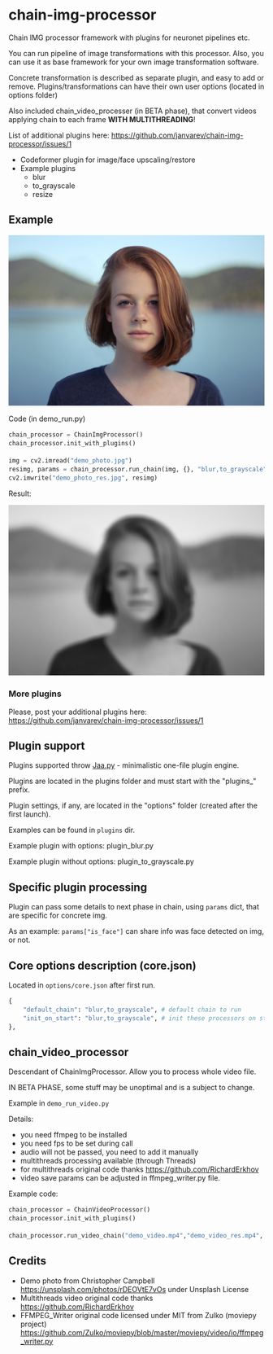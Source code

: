 # chain-img-processor
Chain IMG processor framework with plugins for neuronet pipelines etc.

You can run pipeline of image transformations with this processor. Also, you can use it as base framework for your own image transformation software. 

Concrete transformation is described as separate plugin, and easy to add or remove. Plugins/transformations can have their own user options (located in options folder)

Also included chain_video_processer (in BETA phase), that convert videos applying chain to each frame **WITH MULTITHREADING**!

List of additional plugins here:
https://github.com/janvarev/chain-img-processor/issues/1
- Codeformer plugin for image/face upscaling/restore
- Example plugins
  - blur
  - to_grayscale
  - resize

## Example 

![origin](/demo_photo.jpg "origin photo")

Code (in demo_run.py)
```python
chain_processor = ChainImgProcessor()
chain_processor.init_with_plugins()

img = cv2.imread("demo_photo.jpg")
resimg, params = chain_processor.run_chain(img, {}, "blur,to_grayscale")
cv2.imwrite("demo_photo_res.jpg", resimg)
```

Result:

![result](/demo_photo_res.jpg "result photo")

### More plugins

Please, post your additional plugins here:
https://github.com/janvarev/chain-img-processor/issues/1

## Plugin support

Plugins supported throw [Jaa.py](https://github.com/janvarev/jaapy) - minimalistic one-file plugin engine.

Plugins are located in the plugins folder and must start with the "plugins_" prefix.

Plugin settings, if any, are located in the "options" folder (created after the first launch).

Examples can be found in `plugins` dir.

Example plugin with options: plugin_blur.py

Example plugin without options: plugin_to_grayscale.py

## Specific plugin processing

Plugin can pass some details to next phase in chain, using `params` dict, that are specific for concrete img. 

As an example: `params["is_face"]` can share info was face detected on img, or not.

## Core options description (core.json)

Located in `options/core.json` after first run.

```python
{
    "default_chain": "blur,to_grayscale", # default chain to run
    "init_on_start": "blur,to_grayscale", # init these processors on start
},
```

## chain_video_processor

Descendant of ChainImgProcessor. Allow you to process whole video file.

IN BETA PHASE, some stuff may be unoptimal and is a subject to change.

Example in `demo_run_video.py`

Details:
- you need ffmpeg to be installed
- you need fps to be set during call
- audio will not be passed, you need to add it manually
- multithreads processing available (through Threads)
- for multithreads original code thanks https://github.com/RichardErkhov
- video save params can be adjusted in ffmpeg_writer.py file.

Example code:
```python
chain_processor = ChainVideoProcessor()
chain_processor.init_with_plugins()

chain_processor.run_video_chain("demo_video.mp4","demo_video_res.mp4", fps=25.0, threads=4, chain="blur") # grayscale affects RGB format, so we don't use it
```

## Credits
- Demo photo from Christopher Campbell https://unsplash.com/photos/rDEOVtE7vOs under Unsplash License
- Multithreads video original code thanks https://github.com/RichardErkhov
- FFMPEG_Writer original code licensed under MIT from Zulko (moviepy project) https://github.com/Zulko/moviepy/blob/master/moviepy/video/io/ffmpeg_writer.py
